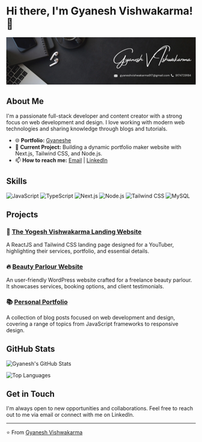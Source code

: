 # Hi there, I'm Gyanesh Vishwakarma! 👋

![Profile Banner](https://raw.githubusercontent.com/Gyaneshvishwakarma/Gyanesh-Portfolio/refs/heads/main/public/assests/Banner.png)

## About Me

I'm a passionate full-stack developer and content creator with a strong focus on web development and design. I love working with modern web technologies and sharing knowledge through blogs and tutorials.

- 🌐 **Portfolio:** [Gyaneshe](https://gyaneshvishwakarma.netlify.app/)
- 💼 **Current Project:** Building a dynamic portfolio maker website with Next.js, Tailwind CSS, and Node.js.
- 📫 **How to reach me:** [Email](mailto:gyaneshvishwakarma917@gmail.com) | [LinkedIn](https://www.linkedin.com/in/gyanesh-vishwakarma-01a159245/)

## Skills

![JavaScript](https://img.shields.io/badge/-JavaScript-333333?style=flat&logo=javascript)
![TypeScript](https://img.shields.io/badge/-TypeScript-333333?style=flat&logo=typescript)
![Next.js](https://img.shields.io/badge/-Next.js-333333?style=flat&logo=next.js)
![Node.js](https://img.shields.io/badge/-Node.js-333333?style=flat&logo=node.js)
![Tailwind CSS](https://img.shields.io/badge/-Tailwind%20CSS-333333?style=flat&logo=tailwindcss)
![MySQL](https://img.shields.io/badge/-MySQL-333333?style=flat&logo=mysql)

## Projects

### 🌟 [The Yogesh Vishwakarma Landing Website](https://the-yogesh-vishwakarma.vercel.app/)
A ReactJS and Tailwind CSS landing page designed for a YouTuber, highlighting their services, portfolio, and essential details.

### 🔥 [Beauty Parlour Website](https://divyzone.in/)
An user-friendly WordPress website crafted for a freelance beauty parlour. It showcases services, booking options, and client testimonials.

### 📚 [Personal Portfolio](https://gyaneshvishwakarma.netlify.app/)
A collection of blog posts focused on web development and design, covering a range of topics from JavaScript frameworks to responsive design.

## GitHub Stats

![Gyanesh's GitHub Stats](https://github-readme-stats.vercel.app/api?username=YourUsername&show_icons=true&theme=dark)

![Top Languages](https://github-readme-stats.vercel.app/api/top-langs/?username=YourUsername&layout=compact&theme=dark)

## Get in Touch

I'm always open to new opportunities and collaborations. Feel free to reach out to me via email or connect with me on LinkedIn.

---

⭐️ From [Gyanesh Vishwakarma](https://github.com/Gyaneshvishwakarma)
